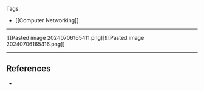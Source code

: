 Tags:
- [[Computer Networking]]
---
![[Pasted image 20240706165411.png]]![[Pasted image 20240706165416.png]]

---
## References
- 